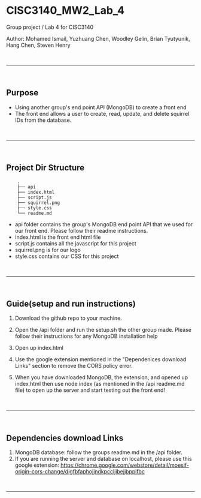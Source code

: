 # CISC3140_MW2_Lab_4

Group project / Lab 4 for CISC3140

Author: 
    Mohamed Ismail, Yuzhuang Chen, Woodley Gelin, Brian Tyutyunik, Hang Chen, Steven Henry

<br>
<hr>
<br>

## Purpose

- Using another group's end point API (MongoDB) to create a front end
- The front end allows a user to create, read, update, and delete squirrel IDs from the database.

<br>
<hr>
<br>

## Project Dir Structure

```text
    .
    ├── api
    ├── index.html
    ├── script.js
    ├── squirrel.png
    ├── style.css
    └── readme.md
```

- api folder contains the group's MongoDB end point API that we used for our front end. Please follow their readme instructions.
- index.html is the front end html file
- script.js contains all the javascript for this project
- squirrel.png is for our logo
- style.css contains our CSS for this project

<br>
<hr>
<br>

## Guide(setup and run instructions)

1. Download the github repo to your machine.

2. Open the /api folder and run the setup.sh the other group made. Please follow their instructions for any MongoDB installation help

3. Open up index.html

4. Use the google extension mentioned in the "Dependenices download Links" section to remove the CORS policy error.

5. When you have downloaded MongoDB, the extension, and opened up index.html then use node index (as mentioned in the /api readme.md file) to open up the server and start testing out the front end!

<br>
<hr>
<br>

## Dependencies download Links

1. MongoDB database: follow the groups readme.md in the /api folder. 
2. If you are running the server and database on localhost, please use this google extension: https://chrome.google.com/webstore/detail/moesif-origin-cors-change/digfbfaphojjndkpccljibejjbppifbc

<br>
<hr>
<br>
